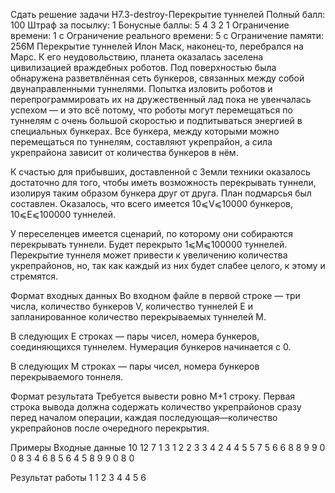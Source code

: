 Сдать решение задачи H7.3-destroy-Перекрытие туннелей
Полный балл:	100
Штраф за посылку:	1
Бонусные баллы:	5 4 3 2 1
Ограничение времени:	1 с
Ограничение реального времени:	5 с
Ограничение памяти:	256M
Перекрытие туннелей
Илон Маск, наконец-то, перебрался на Марс. К его неудовольствию, планета оказалась заселена цивилизацией враждебных роботов. Под поверхностью была обнаружена разветвлённая сеть бункеров, связанных между собой двунаправленными туннелями. Попытка изловить роботов и перепрограммировать их на дружественный лад пока не увенчалась успехом — и это всё потому, что роботы могут перемещаться по туннелям с очень большой скоростью и подпитываться энергией в специальных бункерах. Все бункера, между которыми можно перемещаться по туннелям, составляют укрепрайон, а сила укрепрайона зависит от количества бункеров в нём.

К счастью для прибывших, доставленной с Земли техники оказалось достаточно для того, чтобы иметь возможность перекрывать туннели, изолируя таким образом бункера друг от друга. План подмарсья был составлен. Оказалось, что всего имеется 10⩽V⩽10000 бункеров, 10⩽E⩽100000 туннелей.

У переселенцев имеется сценарий, по которому они собираются перекрывать туннели. Будет перекрыто 1⩽M⩽100000 туннелей. Перекрытие туннеля может привести к увеличению количества укрепрайонов, но, так как каждый из них будет слабее целого, к этому и стремятся.

Формат входных данных
Во входном файле в первой строке — три числа, количество бункеров V, количество туннелей E и запланированное количество перекрываемых туннелей M.

В следующих E строках — пары чисел, номера бункеров, соединяющихся туннелем. Нумерация бункеров начинается с 0.

В следующих M строках — пары чисел, номера бункеров перекрываемого тоннеля.

Формат результата
Требуется вывести ровно M+1 строку. Первая строка вывода должна содержать количество укрепрайонов сразу перед началом операции, каждая последующая—количество укрепрайонов после очередного перекрытия.

Примеры
Входные данные
10 12 7 
1 3
1 2
2 3
3 4 
2 4 
4 5 
5 7 
5 6 
6 8 
8 9 
9 0 
0 8 
3 4 
6 8 
5 6 
4 5 
8 9 
9 0 
8 0
    
Результат работы
1 
1 
2 
3 
4 
4 
5 
6
